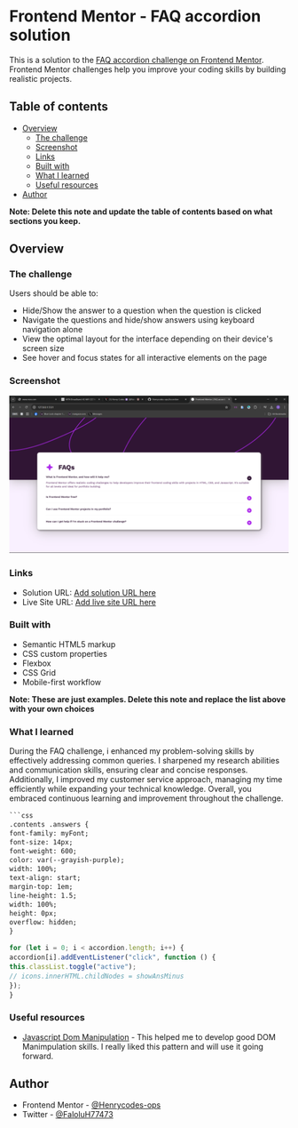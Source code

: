 # Frontend Mentor - FAQ accordion solution

This is a solution to the [FAQ accordion challenge on Frontend Mentor](https://www.frontendmentor.io/challenges/faq-accordion-wyfFdeBwBz). Frontend Mentor challenges help you improve your coding skills by building realistic projects. 

## Table of contents

- [Overview](#overview)
  - [The challenge](#the-challenge)
  - [Screenshot](#screenshot)
  - [Links](#links)
  - [Built with](#built-with)
  - [What I learned](#what-i-learned)
  - [Useful resources](#useful-resources)
- [Author](#author)

**Note: Delete this note and update the table of contents based on what sections you keep.**

## Overview

### The challenge

Users should be able to:

- Hide/Show the answer to a question when the question is clicked
- Navigate the questions and hide/show answers using keyboard navigation alone
- View the optimal layout for the interface depending on their device's screen size
- See hover and focus states for all interactive elements on the page

### Screenshot

![](./assets/images/Screenshot%202024-11-29%20203850.png)


### Links

- Solution URL: [Add solution URL here](https://your-solution-url.com)
- Live Site URL: [Add live site URL here](https://your-live-site-url.com)


### Built with

- Semantic HTML5 markup
- CSS custom properties
- Flexbox
- CSS Grid
- Mobile-first workflow

**Note: These are just examples. Delete this note and replace the list above with your own choices**

### What I learned
During the FAQ challenge, i enhanced my problem-solving skills by effectively addressing common queries. I sharpened my research abilities and communication skills, ensuring clear and concise responses. Additionally, I improved my customer service approach, managing my time efficiently while expanding your technical knowledge. Overall, you embraced continuous learning and improvement throughout the challenge.


```
```css
.contents .answers {
font-family: myFont;
font-size: 14px;
font-weight: 600;
color: var(--grayish-purple);
width: 100%;
text-align: start;
margin-top: 1em;
line-height: 1.5;
width: 100%;
height: 0px;
overflow: hidden;
}

```
```js
for (let i = 0; i < accordion.length; i++) {
accordion[i].addEventListener("click", function () {
this.classList.toggle("active");
// icons.innerHTML.childNodes = showAnsMinus
});
}

```




### Useful resources

- [Javascript Dom Manipulation](https://www.youtube.com/watch?v=5fb2aPlgoys&list=PPSV) - This helped me to develop good DOM Manimpulation skills. I really liked this pattern and will use it going forward.


## Author

- Frontend Mentor - [@Henrycodes-ops](https://github.com/Henrycodes-ops)
- Twitter - [@FaloluH77473](https://x.com/FaloluH77473)



